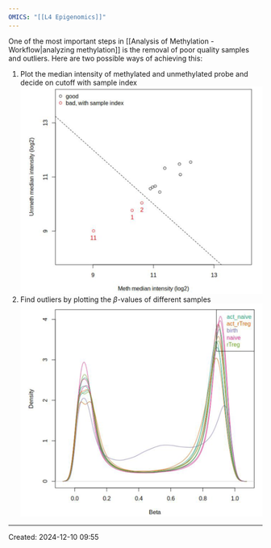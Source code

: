 ```yaml
---
OMICS: "[[L4 Epigenomics]]"
---
```

One of the most important steps in [[Analysis of Methylation - Workflow|analyzing methylation]] is the removal of poor quality samples and outliers. Here are two possible ways of achieving this:
1. Plot the median intensity of methylated and unmethylated probe and decide on cutoff with sample index![](content/Attachments/Immunotek_Louella_presentation.pptx%202.png)
2. Find outliers by plotting the $\beta$-values of different samples![](content/Attachments/Immunotek_Louella_presentation.pptx%203.png)

---
Created: 2024-12-10 09:55
